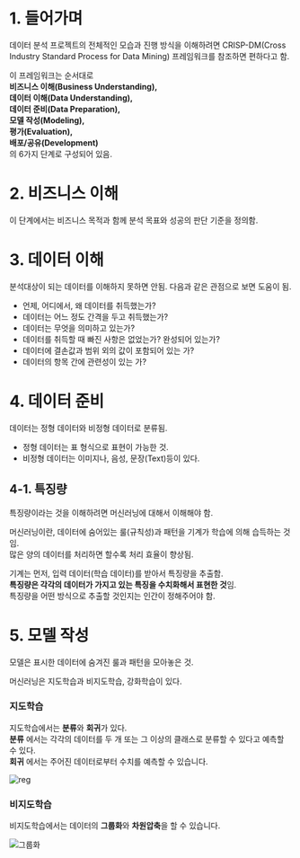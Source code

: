 # 1. 들어가며
데이터 분석 프로젝트의 전체적인 모습과 진행 방식을 이해하려면 CRISP-DM(Cross Industry Standard Process for Data Mining) 프레임워크를 참조하면 편하다고 함.          

이 프레임워크는 순서대로       
**비즈니스 이해(Business Understanding),      
데이터 이해(Data Understanding),       
데이터 준비(Data Preparation),         
모델 작성(Modeling),        
평가(Evaluation),           
배포/공유(Development)**            
의 6가지 단계로 구성되어 있음.

# 2. 비즈니스 이해
이 단계에서는 비즈니스 목적과 함께 분석 목표와 성공의 판단 기준을 정의함.

# 3. 데이터 이해
분석대상이 되는 데이터를 이해하지 못하면 안됨.
다음과 같은 관점으로 보면 도움이 됨.

* 언제, 어디에서, 왜 데이터를 취득했는가?
* 데이터는 어느 정도 간격을 두고 취득했는가?
* 데이터는 무엇을 의미하고 있는가?
* 데이터를 취득할 때 빠진 사항은 없었는가? 완성되어 있는가?
* 데이터에 결손값과 범위 외의 값이 포함되어 있는 가?
* 데이터의 항목 간에 관련성이 있는 가?

# 4. 데이터 준비
데이터는 정형 데이터와 비정형 데이터로 분류됨.

* 정형 데이터는 표 형식으로 표현이 가능한 것.
* 비정형 데이터는 이미지나, 음성, 문장(Text)등이 있다.

## 4-1. 특징량
특징량이라는 것을 이해하려면 머신러닝에 대해서 이해해야 함.

머신러닝이란, 데이터에 숨어있는 룰(규칙성)과 패턴을 기계가 학습에 의해 습득하는 것임.     
많은 양의 데이터를 처리하면 할수록 처리 효율이 향상됨.       

기계는 먼저, 입력 데이터(학습 데이터)를 받아서 특징량을 추출함.       
**특징량은 각각의 데이터가 가지고 있는 특징을 수치화해서 표현한 것**임.      
특징량을 어떤 방식으로 추출할 것인지는 인간이 정해주어야 함.        

# 5. 모델 작성

모델은 표시한 데이터에 숨겨진 룰과 패턴을 모아놓은 것.

머신러닝은 지도학습과 비지도학습, 강화학습이 있다. 

### 지도학습
지도학습에서는 **분류**와 **회귀**가 있다.         
**분류** 에서는 각각의 데이터를 두 개 또는 그 이상의 클래스로 분류할 수 있다고 예측할 수 있다.           
**회귀** 에서는 주어진 데이터로부터 수치를 예측할 수 있습니다.

![reg](https://user-images.githubusercontent.com/64456822/152492896-68ae853c-4909-416a-9e8e-ff3f305ecd44.JPG)

### 비지도학습
비지도학습에서는 데이터의 **그룹화**와 **차원압축**을 할 수 있습니다.

![그룹화](https://user-images.githubusercontent.com/64456822/152493804-f3e523ed-271e-4568-812c-8d711486fd06.JPG)



